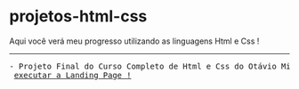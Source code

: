 # projetos-html-css
 Aqui você verá meu progresso utilizando as linguagens Html e Css !

 <hr>
<pre>
- Projeto Final do Curso Completo de Html e Css do Otávio Miranda
 <a href="https://dev-nathansilva.github.io/projetos-html-css/LandingPage/index.html" target="_blank">executar a Landing Page !</a>
</pre>
